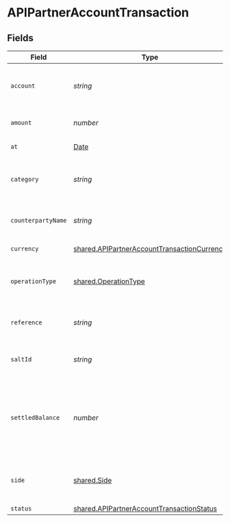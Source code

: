 # APIPartnerAccountTransaction


## Fields

| Field                                                                                                             | Type                                                                                                              | Required                                                                                                          | Description                                                                                                       |
| ----------------------------------------------------------------------------------------------------------------- | ----------------------------------------------------------------------------------------------------------------- | ----------------------------------------------------------------------------------------------------------------- | ----------------------------------------------------------------------------------------------------------------- |
| `account`                                                                                                         | *string*                                                                                                          | :heavy_minus_sign:                                                                                                | Business bank account identifier or reference                                                                     |
| `amount`                                                                                                          | *number*                                                                                                          | :heavy_check_mark:                                                                                                | Total amount of the transaction.                                                                                  |
| `at`                                                                                                              | [Date](https://developer.mozilla.org/en-US/docs/Web/JavaScript/Reference/Global_Objects/Date)                     | :heavy_check_mark:                                                                                                | Date of the transaction                                                                                           |
| `category`                                                                                                        | *string*                                                                                                          | :heavy_minus_sign:                                                                                                | Category of this transaction (expense, salaries ...)                                                              |
| `counterpartyName`                                                                                                | *string*                                                                                                          | :heavy_minus_sign:                                                                                                | Business name of the transaction counterparty                                                                     |
| `currency`                                                                                                        | [shared.APIPartnerAccountTransactionCurrency](../../../sdk/models/shared/apipartneraccounttransactioncurrency.md) | :heavy_minus_sign:                                                                                                | Transaction currency                                                                                              |
| `operationType`                                                                                                   | [shared.OperationType](../../../sdk/models/shared/operationtype.md)                                               | :heavy_minus_sign:                                                                                                | Source or payment method of this transaction                                                                      |
| `reference`                                                                                                       | *string*                                                                                                          | :heavy_minus_sign:                                                                                                | Bank reference for the transaction                                                                                |
| `saltId`                                                                                                          | *string*                                                                                                          | :heavy_minus_sign:                                                                                                | Unique identifier of this transaction                                                                             |
| `settledBalance`                                                                                                  | *number*                                                                                                          | :heavy_minus_sign:                                                                                                | Balance of the business bank account right after this transaction was processed                                   |
| `side`                                                                                                            | [shared.Side](../../../sdk/models/shared/side.md)                                                                 | :heavy_minus_sign:                                                                                                | Is the transaction a debit or a credit operation.                                                                 |
| `status`                                                                                                          | [shared.APIPartnerAccountTransactionStatus](../../../sdk/models/shared/apipartneraccounttransactionstatus.md)     | :heavy_minus_sign:                                                                                                | N/A                                                                                                               |
